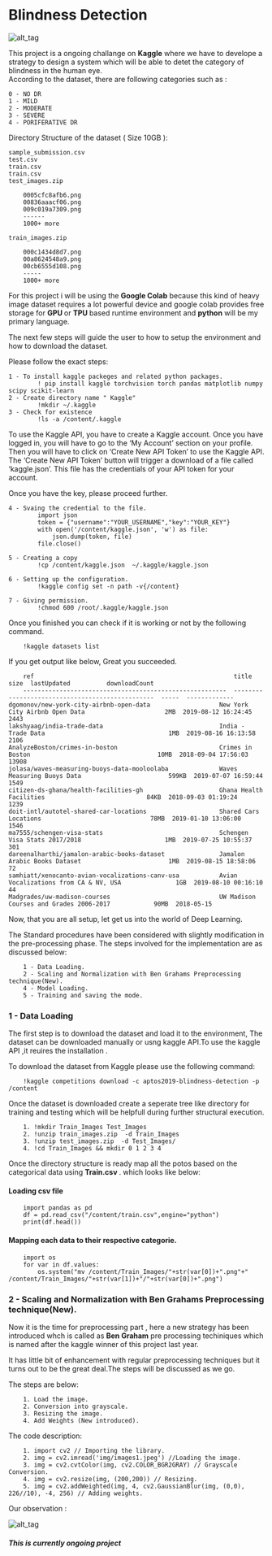 # Blindness Detection

![alt_tag](https://miro.medium.com/max/624/0*qm-3jR10-p3xMD4S)

This project is a ongoing challange on <b>Kaggle</b> where we have to develope a strategy to design a system which will be able to detet the category of blindness in the human eye.
<br>
According to the dataset, there are following categories such as :

    0 - NO DR
    1 - MILD
    2 - MODERATE
    3 - SEVERE
    4 - PORIFERATIVE DR

Directory Structure of the dataset ( Size 10GB ):
        
    sample_submission.csv
    test.csv
    train.csv
    train.csv
    test_images.zip
    
        0005cfc8afb6.png
        00836aaacf06.png
        009c019a7309.png
        ------
        1000+ more
        
    train_images.zip
    
        000c1434d8d7.png
        00a8624548a9.png
        00cb6555d108.png
        -----
        1000+ more

For this project i will be using the <b>Google Colab</b> because this kind of heavy image dataset requires a lot powerful device and google colab provides free storage for <b>GPU </b> or <b> TPU </b> based runtime environment and <b> python</b> will be my primary language.

The next few steps will guide the user to how to setup the environment and  how to download the dataset.

Please follow the exact steps:

    1 - To install kaggle packeges and related python packages.
            ! pip install kaggle torchvision torch pandas matplotlib numpy scipy scikit-learn
    2 - Create directory name " Kaggle"
            !mkdir ~/.kaggle
    3 - Check for existence
            !ls -a /content/.kaggle
            
To use the Kaggle API, you have to create a Kaggle account. Once you have logged in, you will have to go to the ‘My Account’ section on your profile. Then you will have to click on ‘Create New API Token’ to use the Kaggle API. The ‘Create New API Token’ button will trigger a download of a file called ‘kaggle.json’. This file has the credentials of your API token for your account.

Once you have the key, please proceed further.

    4 - Svaing the credential to the file.
            import json
            token = {"username":"YOUR_USERNAME","key":"YOUR_KEY"}
            with open('/content/kaggle.json', 'w') as file:
                json.dump(token, file)
            file.close()

    5 - Creating a copy
            !cp /content/kaggle.json  ~/.kaggle/kaggle.json

    6 - Setting up the configuration.
            !kaggle config set -n path -v{/content}
    
    7 - Giving permission.
            !chmod 600 /root/.kaggle/kaggle.json

Once you finished you can check if it is working or not by the following command.

        !kaggle datasets list
If you get output like below, Great you succeeded.

        ref                                                       title                                              size  lastUpdated          downloadCount  
        --------------------------------------------------------  ------------------------------------------------  -----  -------------
    dgomonov/new-york-city-airbnb-open-data                   New York City Airbnb Open Data                      2MB  2019-08-12 16:24:45           2443  
    lakshyaag/india-trade-data                                India - Trade Data                                  1MB  2019-08-16 16:13:58           2106  
    AnalyzeBoston/crimes-in-boston                            Crimes in Boston                                   10MB  2018-09-04 17:56:03          13908  
    jolasa/waves-measuring-buoys-data-mooloolaba              Waves Measuring Buoys Data                        599KB  2019-07-07 16:59:44           1549  
    citizen-ds-ghana/health-facilities-gh                     Ghana Health Facilities                            84KB  2018-09-03 01:19:24           1239  
    doit-intl/autotel-shared-car-locations                    Shared Cars Locations                              78MB  2019-01-10 13:06:00           1546  
    ma7555/schengen-visa-stats                                Schengen Visa Stats 2017/2018                       1MB  2019-07-25 10:55:37            301  
    dareenalharthi/jamalon-arabic-books-dataset               Jamalon Arabic Books Dataset                        1MB  2019-08-15 18:58:06             72  
    samhiatt/xenocanto-avian-vocalizations-canv-usa           Avian Vocalizations from CA & NV, USA               1GB  2019-08-10 00:16:10             44  
    Madgrades/uw-madison-courses                              UW Madison Courses and Grades 2006-2017            90MB  2018-05-15 

Now, that you are all setup, let get us into the world of Deep Learning.

The Standard procedures have been considered with slightly modification in the pre-processing phase.
The steps involved for the implementation are as discussed below:

        1 - Data Loading.
        2 - Scaling and Normalization with Ben Grahams Preprocessing technique(New).
        4 - Model Loading.
        5 - Training and saving the mode.
        
<h3>1 - Data Loading</h3>
The first step is to download the dataset and load it to the environment, The dataset can be downloaded manually or usng kaggle API.To use the kaggle API ,it reuires the installation .

To download the dataset from Kaggle please use the following command:

        !kaggle competitions download -c aptos2019-blindness-detection -p /content
        
Once the dataset is downloaded create a seperate tree like directory for training and testing which will be helpfull during further structural execution.

        1. !mkdir Train_Images Test_Images
        2. !unzip train_images.zip  -d Train_Images
        3. !unzip test_images.zip  -d Test_Images/
        4. !cd Train_Images && mkdir 0 1 2 3 4
        
Once the directory structure is ready map all the potos based on the categorical data using <b> Train.csv </b>. which looks like below:

<h4> Loading csv file </h4>

        import pandas as pd
        df = pd.read_csv("/content/train.csv",engine="python")
        print(df.head())
        
<h4> Mapping each data to their respective categorie.</h4>

        import os
        for var in df.values:
            os.system("mv /content/Train_Images/"+str(var[0])+".png"+" /content/Train_Images/"+str(var[1])+"/"+str(var[0])+".png")

<h3>2 - Scaling and Normalization with Ben Grahams Preprocessing technique(New).</h3>

Now it is the time for preprocessing part , here a new strategy has been introduced whch is called as <b>Ben Graham</b> pre processing techiniques which is named after the kaggle winner of this project last year.

It has little bit of enhancement with regular preprocessing techniques but it turns out to be the great deal.The steps will be discussed as we go.

The steps are below:

        1. Load the image.
        2. Conversion into grayscale.
        3. Resizing the image.
        4. Add Weights (New introduced).

The code description:

        1. import cv2 // Importing the library.
        2. img = cv2.imread('img/images1.jpeg') //Loading the image.
        3. img = cv2.cvtColor(img, cv2.COLOR_BGR2GRAY) // Grayscale Conversion.
        4. img = cv2.resize(img, (200,200)) // Resizing.
        5. img = cv2.addWeighted(img, 4, cv2.GaussianBlur(img, (0,0), 226//10), -4, 256) // Adding weights.


Our observation :

![alt_tag]("/img/result.png")



<h5><b>This is currently ongoing project</b></h5>
